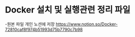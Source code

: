 #  Docker 설치 및 실행관련 정리 파일

-원본 파일 개인 노션에 저장
https://www.notion.so/Docker-72810caf8f974b51993d75b7790c7b98
